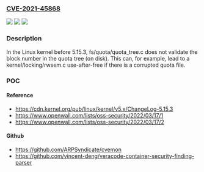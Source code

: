 ### [CVE-2021-45868](https://cve.mitre.org/cgi-bin/cvename.cgi?name=CVE-2021-45868)
![](https://img.shields.io/static/v1?label=Product&message=n%2Fa&color=blue)
![](https://img.shields.io/static/v1?label=Version&message=n%2Fa&color=blue)
![](https://img.shields.io/static/v1?label=Vulnerability&message=n%2Fa&color=brighgreen)

### Description

In the Linux kernel before 5.15.3, fs/quota/quota_tree.c does not validate the block number in the quota tree (on disk). This can, for example, lead to a kernel/locking/rwsem.c use-after-free if there is a corrupted quota file.

### POC

#### Reference
- https://cdn.kernel.org/pub/linux/kernel/v5.x/ChangeLog-5.15.3
- https://www.openwall.com/lists/oss-security/2022/03/17/1
- https://www.openwall.com/lists/oss-security/2022/03/17/2

#### Github
- https://github.com/ARPSyndicate/cvemon
- https://github.com/vincent-deng/veracode-container-security-finding-parser

